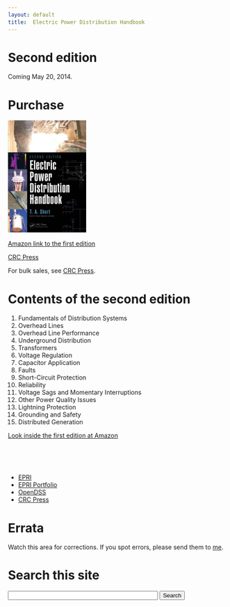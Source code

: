 ```yaml
---
layout: default
title:  Electric Power Distribution Handbook
---
```


<!-- This is the main support site for the *Electric Power Distribution Handbook*. -->


<div class='row'>
<div class='col-md-4'>

<h1>Second edition</h1>

<p>Coming May 20, 2014.</p>

<h1 id='purchase'>Purchase</h1>

<p><a href='http://www.amazon.com/gp/product/0849317916/ref=as_li_tf_tl?ie=UTF8&amp;camp=1789&amp;creative=9325&amp;creativeASIN=0849317916&amp;linkCode=as2&amp;tag=electpowerdis-20'><img alt='Foo' src='/images/9781466598652.jpg' /></a></p>

<p><a href='http://www.amazon.com/gp/product/0849317916/ref=as_li_tf_tl?ie=UTF8&amp;camp=1789&amp;creative=9325&amp;creativeASIN=0849317916&amp;linkCode=as2&amp;tag=electpowerdis-20'>Amazon link to the first edition</a></p>

<p><a href='http://www.crcpress.com/product/isbn/9781466598652'>CRC Press</a></p>

<p>For bulk sales, see <a href='http://www.crcpress.com/contactus/ussales'>CRC Press</a>.</p>
</div>

<div class='col-md-6'>
<h1>Contents of the second edition</h1>

<ol>
<li>Fundamentals of Distribution Systems</li>
<li>Overhead Lines</li>
<li>Overhead Line Performance</li>
<li>Underground Distribution</li>
<li>Transformers</li>
<li>Voltage Regulation</li>
<li>Capacitor Application</li>
<li>Faults</li>
<li>Short-Circuit Protection</li>
<li>Reliability</li>
<li>Voltage Sags and Momentary Interruptions</li>
<li>Other Power Quality Issues</li>
<li>Lightning Protection</li>
<li>Grounding and Safety</li>
<li>Distributed Generation</li>
</ol>

<p><a href='http://www.amazon.com/gp/product/0849317916/ref=as_li_tf_tl?ie=UTF8&amp;camp=1789&amp;creative=9325&amp;creativeASIN=0849317916&amp;linkCode=as2&amp;tag=electpowerdis-20#reader_0849317916'>Look inside the first edition at Amazon</a></p>

</div>

</br>
</br>
</br>

<div class="col-md-2 navbar my-sidebar">

<ul class="nav nav-stacked">

<li><a href='http://www.epri.com'>EPRI</a></li>

<li><a href='http://portfolio.epri.com/ProgramTab.aspx?sId=pdu&amp;rId=265&amp;pId=7644'>EPRI Portfolio</a></li>

<li><a href='http://www.smartgrid.epri.com/SimulationTool.aspx'>OpenDSS</a></li>

<li><a href='http://www.crcpress.com'>CRC Press</a></li>
</ul>
</div>


</div>


# Errata

Watch this area for corrections. If you spot errors, please send them
to [me](mailto:tshort@epri.com).

# Search this site

<form name="cse" id="searchbox_demo" action="http://www.google.com/cse">
  <input type="hidden" name="cref" value="" />
  <input type="hidden" name="ie" value="utf-8" />
  <input type="hidden" name="hl" value="" />
  <input name="q" type="text" size="40" />
  <input type="submit" name="sa" value="Search" />
</form>
<script type="text/javascript" src="https://www.google.com/cse/tools/onthefly?form=searchbox_demo&lang="></script>
 
